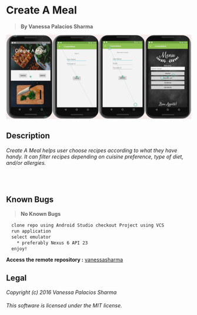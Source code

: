 # Create A Meal 


> **By Vanessa Palacios Sharma**

![screenshot of project running](apppreview.png)

## __Description__


###### Create A Meal helps user choose recipes according to what they have handy. It can filter recipes depending on cuisine preference, type of diet, and/or allergies.

<img/>
<img />
<img  />

## Known Bugs

> **No Known Bugs**


```
  clone repo using Android Studio checkout Project using VCS
  run application
  select emulator
    * preferably Nexus 6 API 23
  enjoy!
  ```



**Access the remote repository :** [vanessasharma](https://github.com/VanessaSharma/CreateAMeal_Android)



Legal
------

_*Copyright (c) 2016 Vanessa Palacios Sharma*_

###### This software is licensed under the MIT license.



